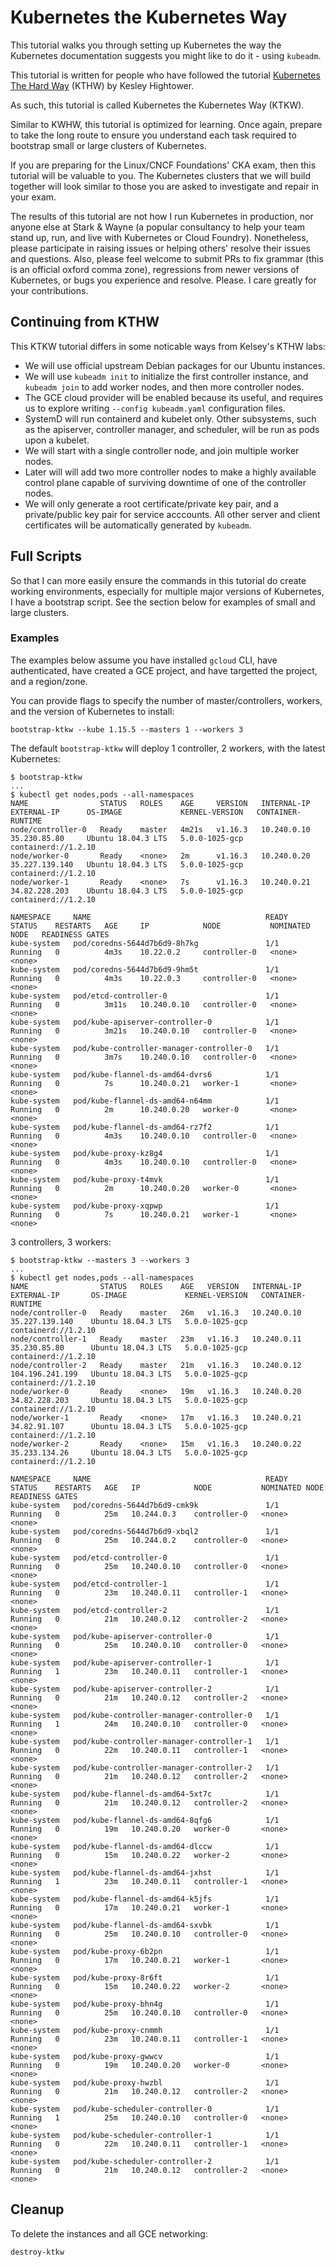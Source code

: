 # Kubernetes the Kubernetes Way

This tutorial walks you through setting up Kubernetes the way the Kubernetes documentation suggests you might like to do it - using `kubeadm`.

This tutorial is written for people who have followed the tutorial [Kubernetes The Hard Way](https://github.com/kelseyhightower/kubernetes-the-hard-way/) (KTHW) by Kesley Hightower.

As such, this tutorial is called Kubernetes the Kubernetes Way (KTKW).

Similar to KWHW, this tutorial is optimized for learning. Once again, prepare to take the long route to ensure you understand each task required to bootstrap small or large clusters of Kubernetes.

If you are preparing for the Linux/CNCF Foundations' CKA exam, then this tutorial will be valuable to you. The Kubernetes clusters that we will build together will look similar to those you are asked to investigate and repair in your exam.

The results of this tutorial are not how I run Kubernetes in production, nor anyone else at Stark & Wayne (a popular consultancy to help your team stand up, run, and live with Kubernetes or Cloud Foundry). Nonetheless, please participate in raising issues or helping others' resolve their issues and questions. Also, please feel welcome to submit PRs to fix grammar (this is an official oxford comma zone), regressions from newer versions of Kubernetes, or bugs you experience and resolve. Please. I care greatly for your contributions.

## Continuing from KTHW

This KTKW tutorial differs in some noticable ways from Kelsey's KTHW labs:

* We will use official upstream Debian packages for our Ubuntu instances.
* We will use `kubeadm init` to initialize the first controller instance, and `kubeadm join` to add worker nodes, and then more controller nodes.
* The GCE cloud provider will be enabled because its useful, and requires us to explore writing `--config kubeadm.yaml` configuration files.
* SystemD will run containerd and kubelet only. Other subsystems, such as the apiserver, controller manager, and scheduler, will be run as pods upon a kubelet.
* We will start with a single controller node, and join multiple worker nodes.
* Later will will add two more controller nodes to make a highly available control plane capable of surviving downtime of one of the controller nodes.
* We will only generate a root certificate/private key pair, and a private/public key pair for service acccounts. All other server and client certificates will be automatically generated by `kubeadm`.

## Full Scripts

So that I can more easily ensure the commands in this tutorial do create working environments, especially for multiple major versions of Kubernetes, I have a bootstrap script. See the section below for examples of small and large clusters.

### Examples

The examples below assume you have installed `gcloud` CLI, have authenticated, have created a GCE project, and have targetted the project, and a region/zone.

You can provide flags to specify the number of master/controllers, workers, and the version of Kubernetes to install:

```plain
bootstrap-ktkw --kube 1.15.5 --masters 1 --workers 3
```

The default `bootstrap-ktkw` will deploy 1 controller, 2 workers, with the latest Kubernetes:

```plain
$ bootstrap-ktkw
...
$ kubectl get nodes,pods --all-namespaces
NAME                STATUS   ROLES    AGE     VERSION   INTERNAL-IP   EXTERNAL-IP      OS-IMAGE             KERNEL-VERSION   CONTAINER-RUNTIME
node/controller-0   Ready    master   4m21s   v1.16.3   10.240.0.10   35.230.85.80     Ubuntu 18.04.3 LTS   5.0.0-1025-gcp   containerd://1.2.10
node/worker-0       Ready    <none>   2m      v1.16.3   10.240.0.20   35.227.139.140   Ubuntu 18.04.3 LTS   5.0.0-1025-gcp   containerd://1.2.10
node/worker-1       Ready    <none>   7s      v1.16.3   10.240.0.21   34.82.228.203    Ubuntu 18.04.3 LTS   5.0.0-1025-gcp   containerd://1.2.10

NAMESPACE     NAME                                       READY   STATUS    RESTARTS   AGE     IP            NODE           NOMINATED NODE   READINESS GATES
kube-system   pod/coredns-5644d7b6d9-8h7kg               1/1     Running   0          4m3s    10.22.0.2     controller-0   <none>           <none>
kube-system   pod/coredns-5644d7b6d9-9hm5t               1/1     Running   0          4m3s    10.22.0.3     controller-0   <none>           <none>
kube-system   pod/etcd-controller-0                      1/1     Running   0          3m11s   10.240.0.10   controller-0   <none>           <none>
kube-system   pod/kube-apiserver-controller-0            1/1     Running   0          3m21s   10.240.0.10   controller-0   <none>           <none>
kube-system   pod/kube-controller-manager-controller-0   1/1     Running   0          3m7s    10.240.0.10   controller-0   <none>           <none>
kube-system   pod/kube-flannel-ds-amd64-dvrs6            1/1     Running   0          7s      10.240.0.21   worker-1       <none>           <none>
kube-system   pod/kube-flannel-ds-amd64-n64mm            1/1     Running   0          2m      10.240.0.20   worker-0       <none>           <none>
kube-system   pod/kube-flannel-ds-amd64-rz7f2            1/1     Running   0          4m3s    10.240.0.10   controller-0   <none>           <none>
kube-system   pod/kube-proxy-kz8g4                       1/1     Running   0          4m3s    10.240.0.10   controller-0   <none>           <none>
kube-system   pod/kube-proxy-t4mvk                       1/1     Running   0          2m      10.240.0.20   worker-0       <none>           <none>
kube-system   pod/kube-proxy-xqpwp                       1/1     Running   0          7s      10.240.0.21   worker-1       <none>           <none>
```

3 controllers, 3 workers:

```plain
$ bootstrap-ktkw --masters 3 --workers 3
...
$ kubectl get nodes,pods --all-namespaces
NAME                STATUS   ROLES    AGE   VERSION   INTERNAL-IP   EXTERNAL-IP       OS-IMAGE             KERNEL-VERSION   CONTAINER-RUNTIME
node/controller-0   Ready    master   26m   v1.16.3   10.240.0.10   35.227.139.140    Ubuntu 18.04.3 LTS   5.0.0-1025-gcp   containerd://1.2.10
node/controller-1   Ready    master   23m   v1.16.3   10.240.0.11   35.230.85.80      Ubuntu 18.04.3 LTS   5.0.0-1025-gcp   containerd://1.2.10
node/controller-2   Ready    master   21m   v1.16.3   10.240.0.12   104.196.241.199   Ubuntu 18.04.3 LTS   5.0.0-1025-gcp   containerd://1.2.10
node/worker-0       Ready    <none>   19m   v1.16.3   10.240.0.20   34.82.228.203     Ubuntu 18.04.3 LTS   5.0.0-1025-gcp   containerd://1.2.10
node/worker-1       Ready    <none>   17m   v1.16.3   10.240.0.21   34.82.91.107      Ubuntu 18.04.3 LTS   5.0.0-1025-gcp   containerd://1.2.10
node/worker-2       Ready    <none>   15m   v1.16.3   10.240.0.22   35.233.134.26     Ubuntu 18.04.3 LTS   5.0.0-1025-gcp   containerd://1.2.10

NAMESPACE     NAME                                       READY   STATUS    RESTARTS   AGE   IP            NODE           NOMINATED NODE   READINESS GATES
kube-system   pod/coredns-5644d7b6d9-cmk9k               1/1     Running   0          25m   10.244.0.3    controller-0   <none>           <none>
kube-system   pod/coredns-5644d7b6d9-xbql2               1/1     Running   0          25m   10.244.0.2    controller-0   <none>           <none>
kube-system   pod/etcd-controller-0                      1/1     Running   0          25m   10.240.0.10   controller-0   <none>           <none>
kube-system   pod/etcd-controller-1                      1/1     Running   0          23m   10.240.0.11   controller-1   <none>           <none>
kube-system   pod/etcd-controller-2                      1/1     Running   0          21m   10.240.0.12   controller-2   <none>           <none>
kube-system   pod/kube-apiserver-controller-0            1/1     Running   0          25m   10.240.0.10   controller-0   <none>           <none>
kube-system   pod/kube-apiserver-controller-1            1/1     Running   1          23m   10.240.0.11   controller-1   <none>           <none>
kube-system   pod/kube-apiserver-controller-2            1/1     Running   0          21m   10.240.0.12   controller-2   <none>           <none>
kube-system   pod/kube-controller-manager-controller-0   1/1     Running   1          24m   10.240.0.10   controller-0   <none>           <none>
kube-system   pod/kube-controller-manager-controller-1   1/1     Running   0          22m   10.240.0.11   controller-1   <none>           <none>
kube-system   pod/kube-controller-manager-controller-2   1/1     Running   0          21m   10.240.0.12   controller-2   <none>           <none>
kube-system   pod/kube-flannel-ds-amd64-5xt7c            1/1     Running   0          21m   10.240.0.12   controller-2   <none>           <none>
kube-system   pod/kube-flannel-ds-amd64-8qfg6            1/1     Running   0          19m   10.240.0.20   worker-0       <none>           <none>
kube-system   pod/kube-flannel-ds-amd64-dlccw            1/1     Running   0          15m   10.240.0.22   worker-2       <none>           <none>
kube-system   pod/kube-flannel-ds-amd64-jxhst            1/1     Running   1          23m   10.240.0.11   controller-1   <none>           <none>
kube-system   pod/kube-flannel-ds-amd64-k5jfs            1/1     Running   0          17m   10.240.0.21   worker-1       <none>           <none>
kube-system   pod/kube-flannel-ds-amd64-sxvbk            1/1     Running   0          25m   10.240.0.10   controller-0   <none>           <none>
kube-system   pod/kube-proxy-6b2pn                       1/1     Running   0          17m   10.240.0.21   worker-1       <none>           <none>
kube-system   pod/kube-proxy-8r6ft                       1/1     Running   0          15m   10.240.0.22   worker-2       <none>           <none>
kube-system   pod/kube-proxy-bhn4g                       1/1     Running   0          25m   10.240.0.10   controller-0   <none>           <none>
kube-system   pod/kube-proxy-cnmmh                       1/1     Running   0          23m   10.240.0.11   controller-1   <none>           <none>
kube-system   pod/kube-proxy-gwwcv                       1/1     Running   0          19m   10.240.0.20   worker-0       <none>           <none>
kube-system   pod/kube-proxy-hwzbl                       1/1     Running   0          21m   10.240.0.12   controller-2   <none>           <none>
kube-system   pod/kube-scheduler-controller-0            1/1     Running   1          25m   10.240.0.10   controller-0   <none>           <none>
kube-system   pod/kube-scheduler-controller-1            1/1     Running   0          22m   10.240.0.11   controller-1   <none>           <none>
kube-system   pod/kube-scheduler-controller-2            1/1     Running   0          21m   10.240.0.12   controller-2   <none>           <none>
```

## Cleanup

To delete the instances and all GCE networking:

```plain
destroy-ktkw
```
